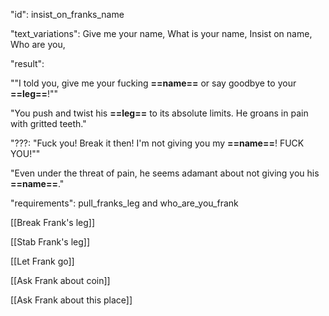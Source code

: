 "id": insist_on_franks_name

"text_variations":
Give me your name, What is your name, Insist on name, Who are you,

"result":

""I told you, give me your fucking **==name==** or say goodbye to your **==leg==**!""

"You push and twist his **==leg==** to its absolute limits. He groans in pain with gritted teeth."

"???: "Fuck you! Break it then! I'm not giving you my **==name==**! FUCK YOU!""

"Even under the threat of pain, he seems adamant about not giving you his **==name==**."

"requirements": pull_franks_leg and who_are_you_frank

[[Break Frank's leg]]

[[Stab Frank's leg]]

[[Let Frank go]]

[[Ask Frank about coin]]

[[Ask Frank about this place]]
